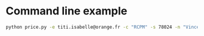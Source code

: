 # Command line example 
```bash
python price.py -e titi.isabelle@orange.fr -c "RCPM" -s 78024 -n "Vincent Bontoux" -t 0617111111 -p 60
```